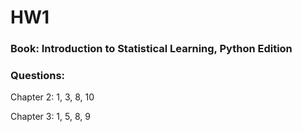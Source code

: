 # HW1

### Book: Introduction to Statistical Learning, Python Edition

### Questions: 

Chapter 2: 1, 3, 8, 10

Chapter 3: 1, 5, 8, 9